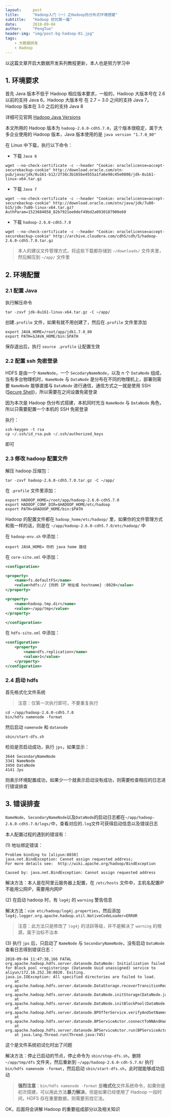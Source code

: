 ```yaml
---
layout:     post
title:      "Hadoop入门（一）之Hadoop伪分布式环境搭建"
subtitle:   "Hadoop 挖坑第一篇"
date:       2018-09-04
author:     "PengTuo"
header-img: "img/post-bg-hadoop-01.jpg"
tags:
    - 大数据研发
    - Hadoop
---
```


以这篇文章开启大数据开发系列教程更新，本人也是努力学习中

## 1. 环境要求
首先 Java 版本不低于 Hadoop 相应版本要求，一般的，Hadoop 大版本号在 2.6 以前的支持 Java 6，Hadoop 大版本号 在 2.7 ~ 3.0 之间的支持 Java 7，Hadoop 版本在 3.0 之后的支持 Java 8

详细可见官网 [Hadoop Java Versions](https://wiki.apache.org/hadoop/HadoopJavaVersions)

本文所用的 Hadoop 版本为 `hadoop-2.6.0-cdh5.7.0`，这个版本很稳定，属于大多企业使用的 Hadoop 版本，Java 版本使用的是 `java version "1.7.0_80"`

在 Linux 中下载，执行以下命令：

- 下载 `Java 8`
```shell
wget --no-check-certificate -c --header "Cookie: oraclelicense=accept-securebackup-cookie" http://download.oracle.com/otn-pub/java/jdk/8u161-b12/2f38c3b165be4555a1fa6e98c45e0808/jdk-8u161-linux-x64.tar.gz
```

- 下载 `Java 7`
```shell
wget --no-check-certificate -c --header "Cookie: oraclelicense=accept-securebackup-cookie" http://download.oracle.com/otn/java/jdk/7u80-b15/jdk-7u80-linux-x64.tar.gz?AuthParam=1523684058_82b7921ee0def49bd2a0930187900e60
```

- 下载 `hadoop-2.6.0-cdh5.7.0`
```shell
wget --no-check-certificate -c --header "Cookie: oraclelicense=accept-securebackup-cookie" http://archive.cloudera.com/cdh5/cdh/5/hadoop-2.6.0-cdh5.7.0.tar.gz
```

> 本人的建议文件管理方式，将这些下载都存储到 `~/downloads/` 文件夹里，然后解压到 `~/app/` 文件里

## 2. 环境配置
### 2.1 配置 Java
执行解压命令

```shell
tar -zxvf jdk-8u161-linux-x64.tar.gz -C ~/app/
```

创建`.profile` 文件，如果有就不用创建了，然后在`.profile` 文件里添加

```shell
export JAVA_HOME=/root/app/jdk1.7.0_80
export PATH=$JAVA_HOME/bin:$PATH
```

保存退出后，执行 `source .profile` 让配置生效

### 2.2 配置 ssh 免密登录
HDFS 是由一个 `NameNode`，一个 `SecodaryNameNode`，以及 n 个 `DataNode` 组成，当有多台物理机时，`NameNode` 与 `DataNode` 是分布在不同的物理机上，部署则需要 `NameNode` 能够直接与 `DataNode` 进行通信，通信方式之一就是使用 SSH ([Secure Shell](https://baike.baidu.com/item/Secure%20Shell))，所以需要在之间设置免密登录

因为本次是 Hadoop 伪分布式搭建，本机同时充当 `NameNode` 与 `DataNode` 角色，所以只需要配置一个本机的 SSH 免密登录

执行：
```shell
ssh-keygen -t rsa
cp ~/.ssh/id_rsa.pub ~/.ssh/authorized_keys
```
即可

### 2.3 修改 hadoop 配置文件
解压 hadoop 压缩包：

```shell
tar -zxvf hadoop-2.6.0-cdh5.7.0.tar.gz -C ~/app/
```

在 `.profile` 文件里添加：
```shell
export HADOOP_HOME=/root/app/hadoop-2.6.0-cdh5.7.0
export HADOOP_CONF_DIR=$HADOOP_HOME/etc/hadoop
export PATH=$HADOOP_HOME/bin:$PATH
```

Hadoop 的配置文件都在 `hadoop_home/etc/hadoop/` 里，如果你的文件管理方式和我一样的话，则是在 `~/app/hadoop-2.6.0-cdh5.7.0/etc/hadoop/` 中

在 `hadoop-env.sh` 中添加：
```shell
export JAVA_HOME= 你的 java home 路径
```

在 `core-site.xml` 中添加：
```xml
<configuration>

<property>
    <name>fs.defaultFS</name>
    <value>hdfs:// {你的 IP 地址或 hostname} :8020</value>
</property>

<property>
    <name>hadoop.tmp.dir</name>
    <value>~/app/tmp</value>
</property>

</configuration>
```

在 `hdfs-site.xml` 中添加：
```xml
<configuration>
    <property>
        <name>dfs.replication</name>
        <value>1</value>
    </property>
</configuration>
```

### 2.4 启动 hdfs
首先格式化文件系统

> 注意：仅第一次执行即可，不要重复执行

```shell
cd ~/app/hadoop-2.6.0-cdh5.7.0
bin/hdfs namenode -format
```

然后启动 `namenode` 和 `datanode`

```shell
sbin/start-dfs.sh
```

检验是否启动成功，执行 `jps`，如果显示：

```shell
3644 SecondaryNameNode
3341 NameNode
3450 DataNode
4141 Jps
```

则表示环境配置成功，如果少一个就表示启动没有成功，则需要检查相应的日志进行错误排查

## 3. 错误排查
`NameNode`、`SecondaryNameNode`以及`DataNode`的启动日志都在`~/app/hadoop-2.6.0-cdh5.7.0/logs/`中，查看对应的`.log`文件可获得启动信息以及错误日志

本人配置过程的遇到的错误有：

(1) 地址绑定错误：
```
Problem binding to [aliyun:8030] 
java.net.BindException: Cannot assign requested address; 
For more details see:  http://wiki.apache.org/hadoop/BindException

Caused by: java.net.BindException: Cannot assign requested address
```
解决方法：本人是在阿里云服务器上配置，在 `/etc/hosts` 文件中，主机名配置IP不能用公网IP，需要用内网IP

(2) 在启动 hadoop 时，有 `log4j` 的 `warning` 警告信息

解决方法：`vim etc/hadoop/log4j.properties`，然后添加 `log4j.logger.org.apache.hadoop.util.NativeCodeLoader=ERROR`

> 注意：此方法只是修改了 `log4j` 的活跃等级，并不是解决了 `warning` 的根源，属于治标不治本

(3) 执行 `jps` 后，只启动了 `NameNode` 与 `SecondaryNameNode`，没有启动 `DataNode`
查看日志得到错误日志：
```
2018-09-04 11:47:38,166 FATAL org.apache.hadoop.hdfs.server.datanode.DataNode: Initialization failed for Block pool <registering> (Datanode Uuid unassigned) service to aliyun/172.16.252.38:8020. Exiting.
java.io.IOException: All specified directories are failed to load.
	at org.apache.hadoop.hdfs.server.datanode.DataStorage.recoverTransitionRead(DataStorage.java:478)
	at org.apache.hadoop.hdfs.server.datanode.DataNode.initStorage(DataNode.java:1394)
	at org.apache.hadoop.hdfs.server.datanode.DataNode.initBlockPool(DataNode.java:1355)
	at org.apache.hadoop.hdfs.server.datanode.BPOfferService.verifyAndSetNamespaceInfo(BPOfferService.java:317)
	at org.apache.hadoop.hdfs.server.datanode.BPServiceActor.connectToNNAndHandshake(BPServiceActor.java:228)
	at org.apache.hadoop.hdfs.server.datanode.BPServiceActor.run(BPServiceActor.java:829)
	at java.lang.Thread.run(Thread.java:745)
```

这个是文件系统初试化时出了问题

解决方法：停止已启动的节点，停止命令为 `sbin/stop-dfs.sh`，删除 `~/app/tmp/dfs` 文件夹，然后重新到 `~/app/hadoop-2.6.0-cdh-5.7.0/` 执行 `bin/hdfs namenode -format`，然后启动 `sbin/start-dfs.sh`，此时就能够成功启动

> **强烈注意**：`bin/hdfs namenode -format` 是**格式化**文件系统命令，如果你是初次搭建，可以用此方法**暴力解决**，但是如果已经使用了 Hadoop 一段时间，HDFS 存在重要数据，则需要另找它法。

OK，后面将会讲解 Hadoop 的重要组成部分以及相关知识
